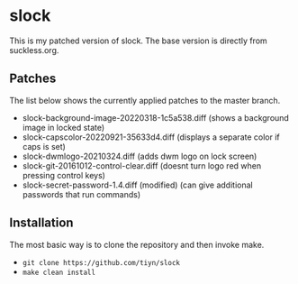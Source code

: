 # slock

This is my patched version of slock. The base version is directly from suckless.org.

## Patches

The list below shows the currently applied patches to the master branch.

- slock-background-image-20220318-1c5a538.diff (shows a background image in locked state)
- slock-capscolor-20220921-35633d4.diff (displays a separate color if caps is set)
- slock-dwmlogo-20210324.diff (adds dwm logo on lock screen)
- slock-git-20161012-control-clear.diff (doesnt turn logo red when pressing control keys)
- slock-secret-password-1.4.diff (modified) (can give additional passwords that run commands)

## Installation

The most basic way is to clone the repository and then invoke make.

- `git clone https://github.com/tiyn/slock`
- `make clean install`
